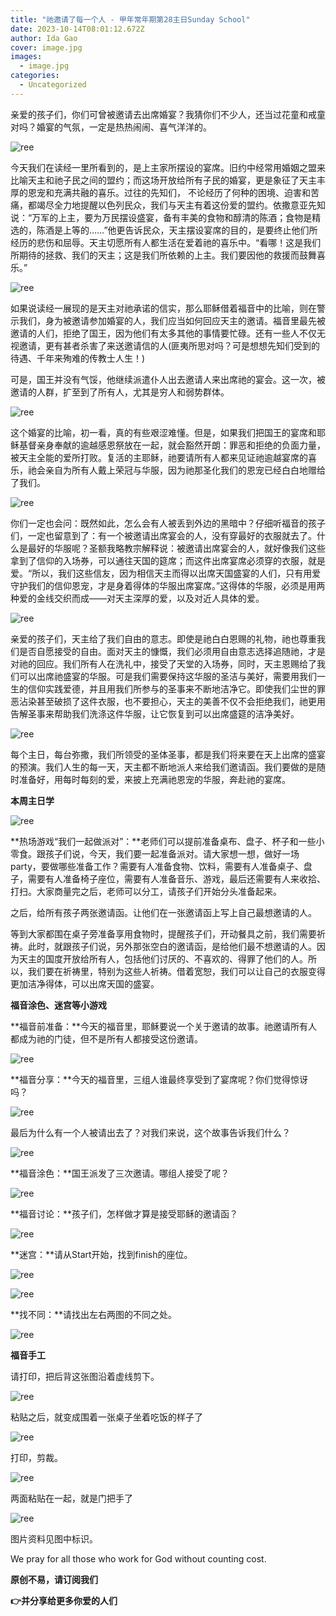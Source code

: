 ```yaml
---
title: "祂邀请了每一个人 - 甲年常年期第28主日Sunday School"
date: 2023-10-14T08:01:12.672Z
author: Ida Gao
cover: image.jpg
images:
  - image.jpg
categories:
  - Uncategorized
---
```


亲爱的孩子们，你们可曾被邀请去出席婚宴？我猜你们不少人，还当过花童和戒童对吗？婚宴的气氛，一定是热热闹闹、喜气洋洋的。

<!--more-->

  

![ree](https://static.wixstatic.com/media/55472c_9e602e622a91428fbafa649bcdb2b29b~mv2.jpg)

  

今天我们在读经一里所看到的，是上主家所摆设的宴席。旧约中经常用婚姻之盟来比喻天主和祂子民之间的盟约；而这场开放给所有子民的婚宴，更是象征了天主丰厚的恩宠和充满共融的喜乐。过往的先知们， 不论经历了何种的困境、迫害和苦痛，都竭尽全力地提醒以色列民众，我们与天主有着这份爱的盟约。依撒意亚先知说：“万军的上主，要为万民摆设盛宴，备有丰美的食物和醇清的陈酒；食物是精选的，陈酒是上等的……”他更告诉民众，天主摆设宴席的目的，是要终止他们所经历的悲伤和屈辱。天主切愿所有人都生活在爱着祂的喜乐中。“看哪！这是我们所期待的拯救、我们的天主；这是我们所依赖的上主。我们要因他的救援而鼓舞喜乐。”

  

![ree](https://static.wixstatic.com/media/55472c_5f83d1ca633b4a388bbe3eead5a9f27b~mv2.jpg)

  

如果说读经一展现的是天主对祂承诺的信实，那么耶稣借着福音中的比喻，则在警示我们，身为被邀请参加婚宴的人，我们应当如何回应天主的邀请。福音里最先被邀请的人们，拒绝了国王，因为他们有太多其他的事情要忙碌。还有一些人不仅无视邀请，更有甚者杀害了来送邀请信的人(匪夷所思对吗？可是想想先知们受到的待遇、千年来殉难的传教士人生！)

  

可是，国王并没有气馁，他继续派遣仆人出去邀请人来出席祂的宴会。这一次，被邀请的人群，扩至到了所有人，尤其是穷人和弱势群体。

  

![ree](https://static.wixstatic.com/media/55472c_cff9add14a944ac188d473c7fca93417~mv2.jpg)

  

  

这个婚宴的比喻，初一看，真的有些艰涩难懂。但是，如果我们把国王的宴席和耶稣基督亲身奉献的逾越感恩祭放在一起，就会豁然开朗：罪恶和拒绝的负面力量，被天主全能的爱所打败。复活的主耶稣，祂要请所有人都来见证祂逾越宴席的喜乐，祂会亲自为所有人戴上荣冠与华服，因为祂那圣化我们的恩宠已经白白地赠给了我们。

  

![ree](https://static.wixstatic.com/media/55472c_3289a2533e8340d49c4d2ef11c4d9ea7~mv2.jpg)

  

你们一定也会问：既然如此，怎么会有人被丢到外边的黑暗中？仔细听福音的孩子们，一定也留意到了：有一个被邀请出席宴会的人，没有穿最好的衣服就去了。什么是最好的华服呢？圣额我略教宗解释说：被邀请出席宴会的人，就好像我们这些拿到了信仰的入场券，可以通往天国的筵席；而这件出席宴席必须穿的衣服，就是爱。“所以，我们这些信友，因为相信天主而得以出席天国盛宴的人们，只有用爱守护我们的信仰恩宠，才是身着得体的华服出席宴席。”这得体的华服，必须是用两种爱的金线交织而成——对天主深厚的爱，以及对近人具体的爱。

![ree](https://static.wixstatic.com/media/55472c_575aedffbac54727923d9b6b3b2f0371~mv2.jpg)

亲爱的孩子们，天主给了我们自由的意志。即使是祂白白恩赐的礼物，祂也尊重我们是否自愿接受的自由。面对天主的慷慨，我们必须用自由意志选择追随祂，才是对祂的回应。我们所有人在洗礼中，接受了天堂的入场券，同时，天主恩赐给了我们可以出席祂盛宴的华服。可是我们需要保持这华服的圣洁与美好，需要用我们一生的信仰实践爱德，并且用我们所参与的圣事来不断地洁净它。即使我们尘世的罪恶沾染甚至破损了这件衣服，也不要担心，天主的美善不仅不会拒绝我们，祂更用告解圣事来帮助我们洗涤这件华服，让它恢复到可以出席盛筵的洁净美好。

  

![ree](https://static.wixstatic.com/media/55472c_c2fa723a9ab14ea9b051c1a3a8010f9f~mv2.jpg)

每个主日，每台弥撒，我们所领受的圣体圣事，都是我们将来要在天上出席的盛宴的预演。我们人生的每一天，天主都不断地派人来给我们邀请函。我们要做的是随时准备好，用每时每刻的爱，来披上充满祂恩宠的华服，奔赴祂的宴席。

  

**本周主日学**

  

![ree](https://static.wixstatic.com/media/55472c_3af1bdb9745543278e509af2dc70b657~mv2.webp/v1/fill/w_90,h_90,al_c,q_80,usm_0.66_1.00_0.01,blur_2,enc_avif,quality_auto/55472c_3af1bdb9745543278e509af2dc70b657~mv2.webp)

**热场游戏“我们一起做派对”：**老师们可以提前准备桌布、盘子、杯子和一些小零食。跟孩子们说，今天，我们要一起准备派对。请大家想一想，做好一场party，要做哪些准备工作？需要有人准备食物、饮料，需要有人准备桌子、盘子，需要有人准备椅子座位，需要有人准备音乐、游戏，最后还需要有人来收拾、打扫。大家商量完之后，老师可以分工，请孩子们开始分头准备起来。

之后，给所有孩子两张邀请函。让他们在一张邀请函上写上自己最想邀请的人。

等到大家都围在桌子旁准备享用食物时，提醒孩子们，开动餐具之前，我们需要祈祷。此时，就跟孩子们说，另外那张空白的邀请函，是给他们最不想邀请的人。因为天主的国度开放给所有人，包括他们讨厌的、不喜欢的、得罪了他们的人。所以，我们要在祈祷里，特别为这些人祈祷。借着宽恕，我们可以让自己的衣服变得更加洁净得体，可以出席天国的盛宴。

  

**福音涂色、迷宫等小游戏**

  

**福音前准备：**今天的福音里，耶稣要说一个关于邀请的故事。祂邀请所有人都成为祂的门徒，但不是所有人都接受这份邀请。

  

![ree](https://static.wixstatic.com/media/55472c_3b51bd5bcdce4a4d94d7aad8cb284187~mv2.gif/v1/fill/w_121,h_148,al_c,usm_0.66_1.00_0.01,blur_2,pstr/55472c_3b51bd5bcdce4a4d94d7aad8cb284187~mv2.gif)

**福音分享：**今天的福音里，三组人谁最终享受到了宴席呢？你们觉得惊讶吗？

  

![ree](https://static.wixstatic.com/media/55472c_b0b24ce055e14245b42c7c3bd5c7a69c~mv2.webp/v1/fill/w_125,h_107,al_c,q_80,usm_0.66_1.00_0.01,blur_2,enc_avif,quality_auto/55472c_b0b24ce055e14245b42c7c3bd5c7a69c~mv2.webp)

最后为什么有一个人被请出去了？对我们来说，这个故事告诉我们什么？

  

![ree](https://static.wixstatic.com/media/55472c_9aa048349df14e19bc79ce63506e9f8b~mv2.jpg)

  

**福音涂色：**国王派发了三次邀请。哪组人接受了呢？

  

![ree](https://static.wixstatic.com/media/55472c_b32d62ef01eb4b61a4048462094871ac~mv2.png)

**福音讨论：**孩子们，怎样做才算是接受耶稣的邀请函？

![ree](https://static.wixstatic.com/media/55472c_3761688b19824da0baf73b2f0f462250~mv2.png)

**迷宫：**请从Start开始，找到finish的座位。

  

![ree](https://static.wixstatic.com/media/55472c_902fb9c4483f4a47a484a396b075885c~mv2.png)

  

![ree](https://static.wixstatic.com/media/55472c_6347c06351b74c398990fb646bd7da7a~mv2.png)

**找不同：**请找出左右两图的不同之处。

  

![ree](https://static.wixstatic.com/media/55472c_ce4d63a207fd48bca063b0e3b12a08e8~mv2.jpg)

  

**福音手工**

  

请打印，把后背这张图沿着虚线剪下。

![ree](https://static.wixstatic.com/media/55472c_17e81057b6e34413aa015d85680e0b16~mv2.png)

粘贴之后，就变成围着一张桌子坐着吃饭的样子了

![ree](https://static.wixstatic.com/media/55472c_97732810e55247659a3cc87324833bb8~mv2.png)

  

打印，剪裁。

![ree](https://static.wixstatic.com/media/55472c_b8b80a0d347445e2ba5a5e893e98c58f~mv2.png)

  

两面粘贴在一起，就是门把手了

![ree](https://static.wixstatic.com/media/55472c_54c55d1971c9411a9d3e7a8af163d0b2~mv2.png)

  

图片资料见图中标识。

We pray for all those who work for God without counting cost.

**原创不易，请订阅我们**

**👉并分享给更多你爱的人们**

